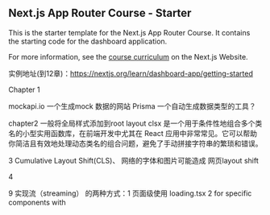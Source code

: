 ## Next.js App Router Course - Starter

This is the starter template for the Next.js App Router Course. It contains the starting code for the dashboard application.

For more information, see the [course curriculum](https://nextjs.org/learn) on the Next.js Website.


实例地址(到12章)：https://nextjs.org/learn/dashboard-app/getting-started


Chapter 1

mockapi.io  一个生成mock 数据的网站
Prisma  一个自动生成数据类型的工具？


chapter2
一般将全局样式添加到root layout
clsx 是一个用于条件性地组合多个类名的小型实用函数库，在前端开发中尤其在 React 应用中非常常见。它可以帮助你简洁且有效地处理动态类名的组合问题，避免了手动拼接字符串的繁琐和错误。


3
Cumulative Layout Shift(CLS)、
网络的字体和图片可能造成 网页layout shift

4


9
实现流（streaming） 的两种方式：1 页面级使用 loading.tsx  2 for specific components with<Suspense>